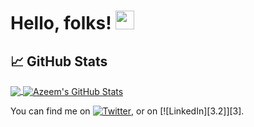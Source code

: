 # Hello, folks! <img src="https://raw.githubusercontent.com/MartinHeinz/MartinHeinz/master/wave.gif" width="30px">
## &#x1f4c8; GitHub Stats

<a href="https://github.com/azoomy/azoomy">
  <img align="center" src="https://github-readme-stats.vercel.app/api/top-langs/?username=azoomy&hide=java,html,tex&title_color=ffffff&text_color=c9cacc&icon_color=2bbc8a&bg_color=1d1f21&langs_count=3" />
</a>
<a href="https://github.com/azoomy/azoomy">
  <img align="center" src="https://github-readme-stats.vercel.app/api?username=azoomy&show_icons=true&line_height=27&count_private=true&title_color=ffffff&text_color=c9cacc&icon_color=2bbc8a&bg_color=1d1f21" alt="Azeem's GitHub Stats" />
</a>

You can find me on [![Twitter][1.2]][1], or on [![LinkedIn][3.2]][3].

<!-- Icons -->

[1.2]: http://i.imgur.com/wWzX9uB.png (twitter icon without padding)
[2.2]: https://raw.githubusercontent.com/MartinHeinz/MartinHeinz/master/linkedin-3-16.png (LinkedIn icon without padding)

<!-- Links to your social media accounts -->

[1]: https://twitter.com/Azeememe
[2]: https://www.linkedin.com/in/azeem-mohammed-161980203/
